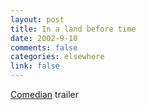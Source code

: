 ```yaml
--- 
layout: post
title: In a land before time
date: 2002-9-10
comments: false
categories: elsewhere
link: false
---
```

<a href="http://www.apple.com/trailers/miramax/comedian.html">Comedian</a> trailer
